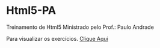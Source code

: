 # Html5-PA
Treinamento de Html5
Ministrado pelo Prof.: Paulo Andrade

Para visualizar os exercícios. <a href="https://github.com/avalosdev/Html5-PA/tree/master">Clique Aqui</a>
